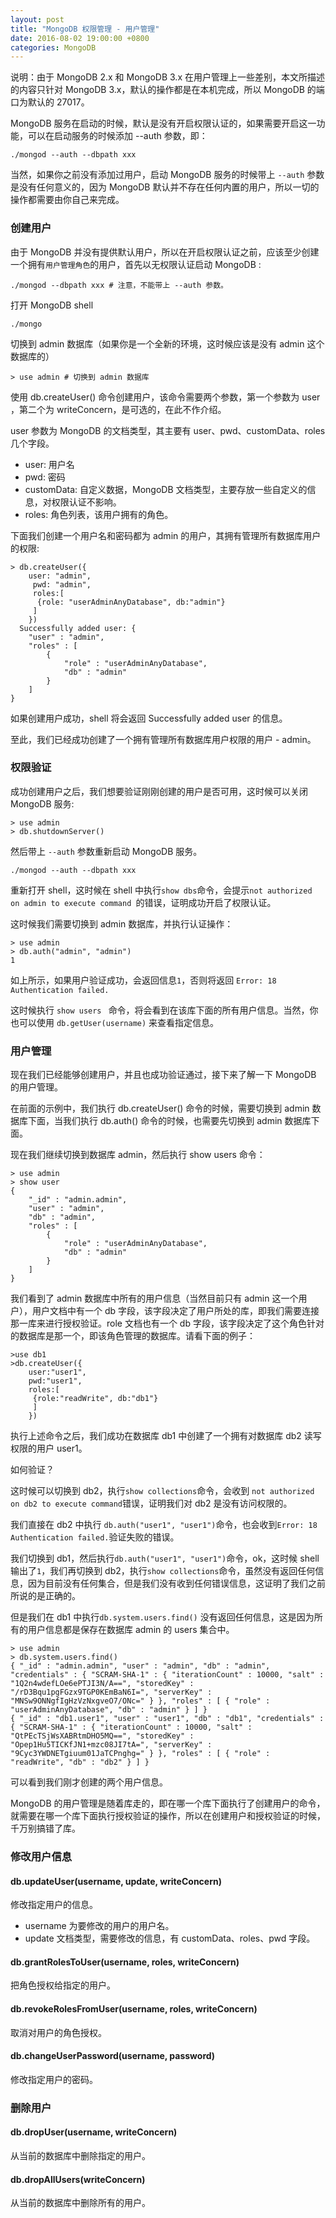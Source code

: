 ```yaml
---
layout: post
title: "MongoDB 权限管理 - 用户管理"
date: 2016-08-02 19:00:00 +0800
categories: MongoDB
---
```


说明：由于 MongoDB 2.x 和 MongoDB 3.x 在用户管理上一些差别，本文所描述的内容只针对 MongoDB 3.x，默认的操作都是在本机完成，所以 MongoDB 的端口为默认的 27017。

MongoDB 服务在启动的时候，默认是没有开启权限认证的，如果需要开启这一功能，可以在启动服务的时候添加 --auth 参数，即：

```
./mongod --auth --dbpath xxx
```

当然，如果你之前没有添加过用户，启动 MongoDB 服务的时候带上 ```--auth``` 参数是没有任何意义的，因为 MongoDB 默认并不存在任何内置的用户，所以一切的操作都需要由你自己来完成。

### 创建用户

由于 MongoDB 并没有提供默认用户，所以在开启权限认证之前，应该至少创建一个拥有```用户管理角色```的用户，首先以无权限认证启动 MongoDB :
 
```
./mongod --dbpath xxx # 注意，不能带上 --auth 参数。
```

打开 MongoDB shell

```
./mongo
```

切换到 admin 数据库（如果你是一个全新的环境，这时候应该是没有 admin 这个数据库的）

```
> use admin # 切换到 admin 数据库
```

使用 db.createUser() 命令创建用户，该命令需要两个参数，第一个参数为 user ，第二个为 writeConcern，是可选的，在此不作介绍。

user 参数为 MongoDB 的文档类型，其主要有 user、pwd、customData、roles 几个字段。

* user: 用户名
* pwd: 密码
* customData: 自定义数据，MongoDB 文档类型，主要存放一些自定义的信息，对权限认证不影响。
* roles: 角色列表，该用户拥有的角色。

下面我们创建一个用户名和密码都为 admin 的用户，其拥有管理所有数据库用户的权限:

```
> db.createUser({
    user: "admin",
	 pwd: "admin", 
	 roles:[
	  {role: "userAdminAnyDatabase", db:"admin"}
	 ]
	})
  Successfully added user: {
	"user" : "admin",
	"roles" : [
		{
			"role" : "userAdminAnyDatabase",
			"db" : "admin"
		}
	]
}
```

如果创建用户成功，shell 将会返回 Successfully added user 的信息。

至此，我们已经成功创建了一个拥有管理所有数据库用户权限的用户 - admin。

### 权限验证

成功创建用户之后，我们想要验证刚刚创建的用户是否可用，这时候可以关闭 MongoDB 服务:

```
> use admin
> db.shutdownServer()
```

然后带上 ```--auth``` 参数重新启动 MongoDB 服务。

```
./mongod --auth --dbpath xxx
```

重新打开 shell，这时候在 shell 中执行```show dbs```命令，会提示```not authorized on admin to execute command ```的错误，证明成功开启了权限认证。

这时候我们需要切换到 admin 数据库，并执行认证操作：

```
> use admin
> db.auth("admin", "admin")
1
```

如上所示，如果用户验证成功，会返回信息```1```，否则将返回 ```Error: 18 Authentication failed.```

这时候执行 ```show users ``` 命令，将会看到在该库下面的所有用户信息。当然，你也可以使用 ```db.getUser(username)``` 来查看指定信息。

### 用户管理

现在我们已经能够创建用户，并且也成功验证通过，接下来了解一下 MongoDB 的用户管理。

在前面的示例中，我们执行 db.createUser() 命令的时候，需要切换到 admin 数据库下面，当我们执行 db.auth() 命令的时候，也需要先切换到 admin 数据库下面。

现在我们继续切换到数据库 admin，然后执行 show users 命令：

```
> use admin
> show user
{
	"_id" : "admin.admin",
	"user" : "admin",
	"db" : "admin",
	"roles" : [
		{
			"role" : "userAdminAnyDatabase",
			"db" : "admin"
		}
	]
}
```

我们看到了 admin 数据库中所有的用户信息（当然目前只有 admin 这一个用户），用户文档中有一个 db 字段，该字段决定了用户所处的库，即我们需要连接那一库来进行授权验证。role 文档也有一个 db 字段，该字段决定了这个角色针对的数据库是那一个，即该角色管理的数据库。请看下面的例子：

```
>use db1
>db.createUser({
    user:"user1", 
    pwd:"user1", 
    roles:[
     {role:"readWrite", db:"db1"}
     ]
    })
```

执行上述命令之后，我们成功在数据库 db1 中创建了一个拥有对数据库 db2 读写权限的用户 user1。

如何验证？

这时候可以切换到 db2，执行```show collections```命令，会收到 ```not authorized on db2 to execute command```错误，证明我们对 db2 是没有访问权限的。

我们直接在 db2 中执行 ```db.auth("user1", "user1")```命令，也会收到```Error: 18 Authentication failed.```验证失败的错误。

我们切换到 db1，然后执行```db.auth("user1", "user1")```命令，ok，这时候 shell 输出了```1```，我们再切换到 db2，执行```show collections```命令，虽然没有返回任何信息，因为目前没有任何集合，但是我们没有收到任何错误信息，这证明了我们之前所说的是正确的。

但是我们在 db1 中执行```db.system.users.find()``` 没有返回任何信息，这是因为所有的用户信息都是保存在数据库 admin 的 users 集合中。

```
> use admin
> db.system.users.find()
{ "_id" : "admin.admin", "user" : "admin", "db" : "admin", "credentials" : { "SCRAM-SHA-1" : { "iterationCount" : 10000, "salt" : "1Q2n4wdefLOe6ePTJI3N/A==", "storedKey" : "/rD3Bqu1pgFGzx9TGP0KEmBaN6I=", "serverKey" : "MNSw9ONNgfIgHzVzNxgveO7/ONc=" } }, "roles" : [ { "role" : "userAdminAnyDatabase", "db" : "admin" } ] }
{ "_id" : "db1.user1", "user" : "user1", "db" : "db1", "credentials" : { "SCRAM-SHA-1" : { "iterationCount" : 10000, "salt" : "QtPEcTSjWsXABRtmDHO5MQ==", "storedKey" : "Opep1Hu5TICKfJN1+mzc08JI7tA=", "serverKey" : "9Cyc3YWDNETgiuum01JaTCPnghg=" } }, "roles" : [ { "role" : "readWrite", "db" : "db2" } ] }
```

可以看到我们刚才创建的两个用户信息。

MongoDB 的用户管理是随着库走的，即在哪一个库下面执行了创建用户的命令，就需要在哪一个库下面执行授权验证的操作，所以在创建用户和授权验证的时候，千万别搞错了库。 

### 修改用户信息

#### db.updateUser(username, update, writeConcern)
修改指定用户的信息。

* username 为要修改的用户的用户名。
* update 文档类型，需要修改的信息，有 customData、roles、pwd 字段。

#### db.grantRolesToUser(username, roles, writeConcern)
把角色授权给指定的用户。

#### db.revokeRolesFromUser(username, roles, writeConcern)
取消对用户的角色授权。

#### db.changeUserPassword(username, password)
修改指定用户的密码。

### 删除用户
#### db.dropUser(username, writeConcern)
从当前的数据库中删除指定的用户。

#### db.dropAllUsers(writeConcern)
从当前的数据库中删除所有的用户。
